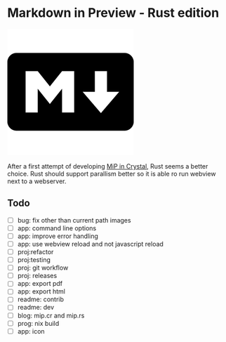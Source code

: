 # Markdown in Preview - Rust edition

![](markdown.png)

After a first attempt of developing [MiP in
Crystal](https://github.com/mipmip/mip.cr), Rust seems a better choice.  Rust
should support parallism better so it is able ro run webview next to a
webserver.

## Todo

- [ ] bug: fix other than current path images
- [ ] app: command line options
- [ ] app: improve error handling
- [ ] app: use webview reload and not javascript reload
- [ ] proj:refactor
- [ ] proj:testing
- [ ] proj: git workflow
- [ ] proj: releases
- [ ] app: export pdf
- [ ] app: export html
- [ ] readme: contrib
- [ ] readme: dev
- [ ] blog: mip.cr and mip.rs
- [ ] prog: nix build
- [ ] app: icon
